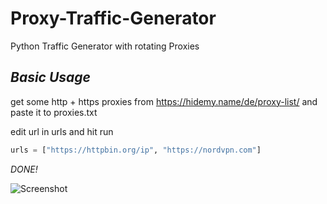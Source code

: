 # Proxy-Traffic-Generator
 Python Traffic Generator with rotating Proxies

*Basic Usage*
-----------
get some http + https proxies from https://hidemy.name/de/proxy-list/ and paste it to proxies.txt

edit url in urls and hit run

```python
urls = ["https://httpbin.org/ip", "https://nordvpn.com"]

```

*DONE!*

![Screenshot](https://github.com/j1y4n/Proxy-Traffic-Generator/blob/main/Screenshot2021-07-15.png)
